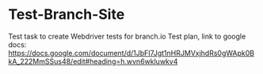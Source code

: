 # Test-Branch-Site
Test task to create Webdriver tests for branch.io
Test plan, link to google docs: 
https://docs.google.com/document/d/1JbFI7Jgt1nHRJMVxjhdRs0gWApk0BkA_222MmSSus48/edit#heading=h.wvn6wkluwkv4
